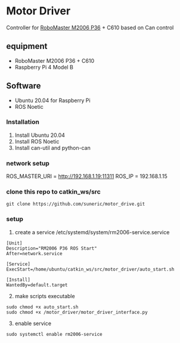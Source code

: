 # Motor Driver
Controller for [RoboMaster M2006 P36](https://www.robomaster.com/zh-CN/products/components/general/M2006) + C610 based on Can control

## equipment
- RoboMaster M2006 P36 + C610
- Raspberry Pi 4 Model B

## Software
- Ubuntu 20.04 for Raspberry Pi
- ROS Noetic

### Installation
1. Install Ubuntu 20.04
2. Install ROS Noetic
3. Install can-util and python-can

### network setup
ROS_MASTER_URI = http://192.168.1.19:11311
ROS_IP = 192.168.1.15


### clone this repo to catkin_ws/src
```
git clone https://github.com/suneric/motor_drive.git
```

### setup
1. create a service /etc/systemd/system/rm2006-service.service
```
[Unit]
Description="RM2006 P36 ROS Start"
After=network.service

[Service]
ExecStart=/home/ubuntu/catkin_ws/src/motor_driver/auto_start.sh

[Install]
WantedBy=default.target
```
2. make scripts executable
```
sudo chmod +x auto_start.sh
sudo chmod +x /motor_driver/motor_driver_interface.py
```
3. enable service
```
sudo systemctl enable rm2006-service
```
